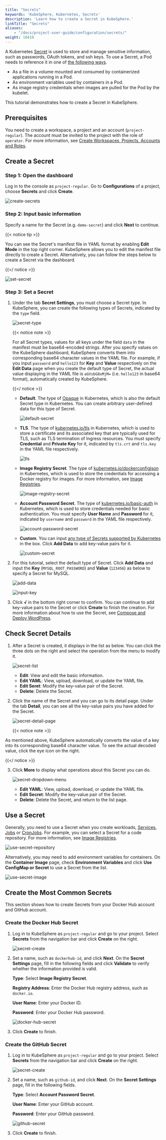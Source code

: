```yaml
---
title: "Secrets"
keywords: 'KubeSphere, Kubernetes, Secrets'
description: 'Learn how to create a Secret in KubeSphere.'
linkTitle: "Secrets"
aliases: 
    - "/docs/project-user-guide/configuration/secrets/"
weight: 10410
---
```


A Kubernetes [Secret](https://kubernetes.io/docs/concepts/configuration/secret/) is used to store and manage sensitive information, such as passwords, OAuth tokens, and ssh keys. To use a Secret, a Pod needs to reference it in one of [the following ways](https://kubernetes.io/docs/concepts/configuration/secret/#overview-of-secrets).

- As a file in a volume mounted and consumed by containerized applications running in a Pod.
- As environment variables used by containers in a Pod.
- As image registry credentials when images are pulled for the Pod by the kubelet.

This tutorial demonstrates how to create a Secret in KubeSphere.

## Prerequisites

You need to create a workspace, a project and an account (`project-regular`). The account must be invited to the project with the role of `operator`. For more information, see [Create Workspaces, Projects, Accounts and Roles](../../../quick-start/create-workspace-and-project/).

## Create a Secret

### Step 1: Open the dashboard

Log in to the console as `project-regular`. Go to **Configurations** of a project, choose **Secrets** and click **Create**.

![create-secrets](/images/docs/project-user-guide/configurations/secrets/create-secrets.jpg)

### Step 2: Input basic information

Specify a name for the Secret (e.g. `demo-secret`) and click **Next** to continue.

{{< notice tip >}}

You can see the Secret's manifest file in YAML format by enabling **Edit Mode** in the top right corner. KubeSphere allows you to edit the manifest file directly to create a Secret. Alternatively, you can follow the steps below to create a Secret via the dashboard.

{{</ notice >}} 

![set-secret](/images/docs/project-user-guide/configurations/secrets/set-secret.jpg)

### Step 3: Set a Secret

1. Under the tab **Secret Settings**, you must choose a Secret type. In KubeSphere, you can create the following types of Secrets, indicated by the `type` field.

   ![secret-type](/images/docs/project-user-guide/configurations/secrets/secret-type.jpg)

   {{< notice note >}}

   For all Secret types, values for all keys under the field `data` in the manifest must be base64-encoded strings. After you specify values on the KubeSphere dashboard, KubeSphere converts them into corresponding base64 character values in the YAML file. For example, if you input `password` and `hello123` for **Key** and **Value** respectively on the **Edit Data** page when you create the default type of Secret, the actual value displaying in the YAML file is `aGVsbG8xMjM=` (i.e. `hello123` in base64 format), automatically created by KubeSphere.

   {{</ notice >}} 

   - **Default**. The type of [Opaque](https://kubernetes.io/docs/concepts/configuration/secret/#opaque-secrets) in Kubernetes, which is also the default Secret type in Kubernetes. You can create arbitrary user-defined data for this type of Secret.

     ![default-secret](/images/docs/project-user-guide/configurations/secrets/default-secret.jpg)

   - **TLS**. The type of [kubernetes.io/tls](https://kubernetes.io/docs/concepts/configuration/secret/#tls-secrets) in Kubernetes, which is used to store a certificate and its associated key that are typically used for TLS, such as TLS termination of Ingress resources. You must specify **Credential** and **Private Key** for it, indicated by `tls.crt` and `tls.key` in the YAML file respectively.

     ![tls](/images/docs/project-user-guide/configurations/secrets/tls.jpg)

   - **Image Registry Secret**. The type of [kubernetes.io/dockerconfigjson](https://kubernetes.io/docs/concepts/configuration/secret/#docker-config-secrets) in Kubernetes, which is used to store the credentials for accessing a Docker registry for images. For more information, see [Image Registries](../image-registry/).

     ![image-registry-secret](/images/docs/project-user-guide/configurations/secrets/image-registry-secret.jpg)

   - **Account Password Secret**. The type of [kubernetes.io/basic-auth](https://kubernetes.io/docs/concepts/configuration/secret/#basic-authentication-secret) in Kubernetes, which is used to store credentials needed for basic authentication. You must specify **User Name** and **Password** for it, indicated by `username` and `password` in the YAML file respectively.

     ![account-password-secret](/images/docs/project-user-guide/configurations/secrets/account-password-secret.jpg)

   - **Custom**. You can input [any type of Secrets supported by Kubernetes](https://kubernetes.io/docs/concepts/configuration/secret/#secret-types) in the box. Click **Add Data** to add key-value pairs for it.

     ![custom-secret](/images/docs/project-user-guide/configurations/secrets/custom-secret.jpg)

2. For this tutorial, select the default type of Secret. Click **Add Data** and input the **Key** (`MYSQL_ROOT_PASSWORD`) and **Value** (`123456`) as below to specify a Secret for MySQL. 

   ![add-data](/images/docs/project-user-guide/configurations/secrets/add-data.jpg)

   ![input-key](/images/docs/project-user-guide/configurations/secrets/input-key.jpg)

3. Click **√** in the bottom right corner to confirm. You can continue to add key-value pairs to the Secret or click **Create** to finish the creation. For more information about how to use the Secret, see [Compose and Deploy WordPress](../../../quick-start/wordpress-deployment/#task-3-create-an-application).

## Check Secret Details

1. After a Secret is created, it displays in the list as below. You can click the three dots on the right and select the operation from the menu to modify it.

    ![secret-list](/images/docs/project-user-guide/configurations/secrets/secret-list.jpg)

    - **Edit**: View and edit the basic information.
    - **Edit YAML**: View, upload, download, or update the YAML file.
    - **Edit Seret**: Modify the key-value pair of the Secret.
    - **Delete**: Delete the Secret.

2. Click the name of the Secret and you can go to its detail page. Under the tab **Detail**, you can see all the key-value pairs you have added for the Secret.

    ![secret-detail-page](/images/docs/project-user-guide/configurations/secrets/secret-detail-page.jpg)

    {{< notice note >}}

As mentioned above, KubeSphere automatically converts the value of a key into its corresponding base64 character value. To see the actual decoded value, click the eye icon on the right.

{{</ notice >}} 

3. Click **More** to display what operations about this Secret you can do.

    ![secret-dropdown-menu](/images/docs/project-user-guide/configurations/secrets/secret-dropdown-menu.jpg)

    - **Edit YAML**: View, upload, download, or update the YAML file.
    - **Edit Secret**: Modify the key-value pair of the Secret.
    - **Delete**: Delete the Secret, and return to the list page.


## Use a Secret

Generally, you need to use a Secret when you create workloads, [Services](../../../project-user-guide/application-workloads/services/), [Jobs](../../../project-user-guide/application-workloads/jobs/) or [CronJobs](../../../project-user-guide/application-workloads/cronjob/). For example, you can select a Secret for a code repository. For more information, see [Image Registries](../image-registry/).

![use-secret-repository](/images/docs/project-user-guide/configurations/secrets/use-secret-repository.jpg)

Alternatively, you may need to add environment variables for containers. On the **Container Image** page, check **Environment Variables** and click **Use ConfigMap or Secret** to use a Secret from the list.

![use-secret-image](/images/docs/project-user-guide/configurations/secrets/use-secret-image.jpg)

## Create the Most Common Secrets

This section shows how to create Secrets from your Docker Hub account and GitHub account.

### Create the Docker Hub Secret

1. Log in to KubeSphere as `project-regular` and go to your project. Select **Secrets** from the navigation bar and click **Create** on the right.

   ![secret-create](/images/docs/project-user-guide/configurations/secrets/secret-create.jpg)

2. Set a name, such as `dockerhub-id`, and click **Next**. On the **Secret Settings** page, fill in the following fields and click **Validate** to verify whether the information provided is valid.

   **Type**: Select **Image Registry Secret**.

   **Registry Address**: Enter the Docker Hub registry address, such as `docker.io`.

   **User Name**: Enter your Docker ID.

   **Password**: Enter your Docker Hub password.

   ![docker-hub-secret](/images/docs/project-user-guide/configurations/secrets/docker-hub-secret.jpg)

3. Click **Create** to finish.

### Create the GitHub Secret

1. Log in to KubeSphere as `project-regular` and go to your project. Select **Secrets** from the navigation bar and click **Create** on the right.

   ![secret-create](/images/docs/project-user-guide/configurations/secrets/secret-create.jpg)

2. Set a name, such as `github-id`, and click **Next**. On the **Secret Settings** page, fill in the following fields.

   **Type**: Select **Account Password Secret**.

   **User Name**: Enter your GitHub account.

   **Password**: Enter your GitHub password.

   ![github-secret](/images/docs/project-user-guide/configurations/secrets/github-secret.jpg)

3. Click **Create** to finish.